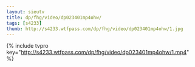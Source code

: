 ```yaml
--- 
layout: sieutv
title: dp/fhg/video/dp023401mp4ohw/
tags: [s4233]
thumb: http://s4233.wtfpass.com/dp/fhg/video/dp023401mp4ohw/1.jpg
---
```

{% include tvpro key="http://s4233.wtfpass.com/dp/fhg/video/dp023401mp4ohw/1.mp4" %} 
